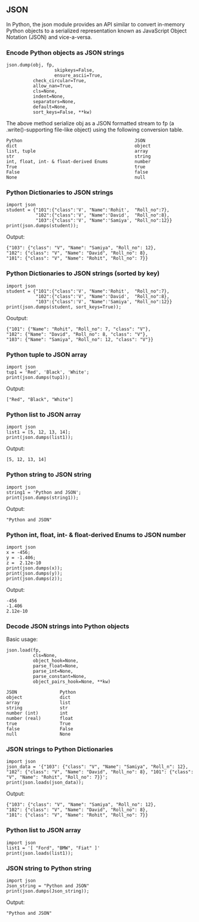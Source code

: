 ## JSON

In Python, the json module provides an API similar to convert in-memory Python objects to a serialized representation known as JavaScript Object Notation (JSON) and vice-a-versa.

### Encode Python objects as JSON strings

```
json.dump(obj, fp,
                  skipkeys=False,
                  ensure_ascii=True,
  		  check_circular=True,
		  allow_nan=True,
		  cls=None,
		  indent=None,
		  separators=None,
		  default=None,
		  sort_keys=False, **kw)
```

The above method serialize obj as a JSON formatted stream to fp (a .write()-supporting file-like object) using the following conversion table.

```
Python											JSON
dict											object
list, tuple										array
str												string
int, float, int- & float-derived Enums			number
True											true
False											false
None											null
```

### Python Dictionaries to JSON strings

```
import json
student = {"101":{"class":'V', "Name":'Rohit',  "Roll_no":7},
           "102":{"class":'V', "Name":'David',  "Roll_no":8},
           "103":{"class":'V', "Name":'Samiya', "Roll_no":12}}
print(json.dumps(student));
```

Output:

```
{"103": {"class": "V", "Name": "Samiya", "Roll_no": 12}, 
"102": {"class": "V", "Name": "David", "Roll_no": 8}, 
"101": {"class": "V", "Name": "Rohit", "Roll_no": 7}}
```

### Python Dictionaries to JSON strings (sorted by key)

```
import json
student = {"101":{"class":'V', "Name":'Rohit',  "Roll_no":7},
           "102":{"class":'V', "Name":'David',  "Roll_no":8},
           "103":{"class":'V', "Name":'Samiya', "Roll_no":12}}
print(json.dumps(student, sort_keys=True));
```

Ooutput:

```
{"101": {"Name": "Rohit", "Roll_no": 7, "class": "V"}, 
"102": {"Name": "David", "Roll_no": 8, "class": "V"}, 
"103": {"Name": "Samiya", "Roll_no": 12, "class": "V"}}
```

### Python tuple to JSON array

```
import json
tup1 = 'Red', 'Black', 'White';
print(json.dumps(tup1));
```

Output:

```
["Red", "Black", "White"]
```

### Python list to JSON array

```
import json
list1 = [5, 12, 13, 14];
print(json.dumps(list1));
```

Output:

```
[5, 12, 13, 14]
```

### Python string to JSON string

```
import json
string1 = 'Python and JSON';
print(json.dumps(string1));
```

Output:

```
"Python and JSON"
```

### Python int, float, int- & float-derived Enums to JSON number

```
import json
x = -456;
y = -1.406;
z =  2.12e-10
print(json.dumps(x));
print(json.dumps(y));
print(json.dumps(z));
```

Output:

```
-456
-1.406
2.12e-10
```

### Decode JSON strings into Python objects

Basic usage:

```
json.load(fp, 
          cls=None, 
		  object_hook=None, 
		  parse_float=None, 
		  parse_int=None, 
		  parse_constant=None, 
		  object_pairs_hook=None, **kw)
```

```
JSON				Python
object				dict
array				list
string				str
number (int)		int
number (real)		float
true				True
false				False
null				None
```

### JSON strings to Python Dictionaries

```
import json
json_data = '{"103": {"class": "V", "Name": "Samiya", "Roll_n": 12}, "102": {"class": "V", "Name": "David", "Roll_no": 8}, "101": {"class": "V", "Name": "Rohit", "Roll_no": 7}}';
print(json.loads(json_data));
```

Output:

```
{"103": {"class": "V", "Name": "Samiya", "Roll_no": 12}, 
"102": {"class": "V", "Name": "David", "Roll_no": 8}, 
"101": {"class": "V", "Name": "Rohit", "Roll_no": 7}}
```

### Python list to JSON array

```
import json
list1 = '[ "Ford", "BMW", "Fiat" ]'
print(json.loads(list1));
```

### JSON string to Python string

```
import json 
Json_string = "Python and JSON" 
print(json.dumps(Json_string));
```

Output:

```
"Python and JSON"
```
